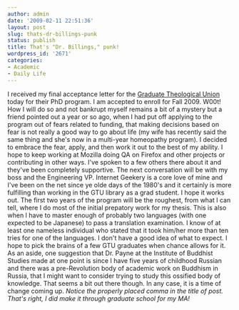 ```yaml
---
author: admin
date: '2009-02-11 22:51:36'
layout: post
slug: thats-dr-billings-punk
status: publish
title: That's "Dr. Billings," punk!
wordpress_id: '2671'
categories:
- Academic
- Daily Life
---
```


I received my final acceptance letter for the [Graduate Theological
Union](http://www.gtu.edu) today for their PhD program. I am accepted to
enroll for Fall 2009. W00t! How I will do so and not bankrupt myself
remains a bit of a mystery but a friend pointed out a year or so ago,
when I had put off applying to the program out of fears related to
funding, that making decisions based on fear is not really a good way to
go about life (my wife has recently said the same thing and she's now in
a multi-year homeopathy program). I decided to embrace the fear, apply,
and then work it out to the best of my ability. I hope to keep working
at Mozilla doing QA on Firefox and other projects or contributing in
other ways. I've spoken to a few others there about it and they've been
completely supportive. The next conversation will be with my boss and
the Engineering VP. Internet Geekery is a core love of mine and I've
been on the net since ye olde days of the 1980's and it certainly is
more fulfilling than working in the GTU library as a grad student. I
hope it works out. The first two years of the program will be the
roughest, from what I can tell, where I do most of the initial prepatory
work for my thesis. This is also when I have to master enough of
probably two languages (with one expected to be Japanese) to pass a
translation examination. I know of at least one nameless individual who
stated that it took him/her more than ten tries for one of the
languages. I don't have a good idea of what to expect. I hope to pick
the brains of a few GTU graduates when chance allows for it. As an
aside, one suggestion that Dr. Payne at the Institute of Buddhist
Studies made at one point is since I have five years of childhood
Russian and there was a pre-Revolution body of academic work on Buddhism
in Russia, that I might want to consider trying to study this ossified
body of knowledge. That seems a bit out there though. In any case, it is
a time of change coming up. *Notice the properly placed comma in the
title of post. That's right, I did make it through graduate school for
my MA!*
